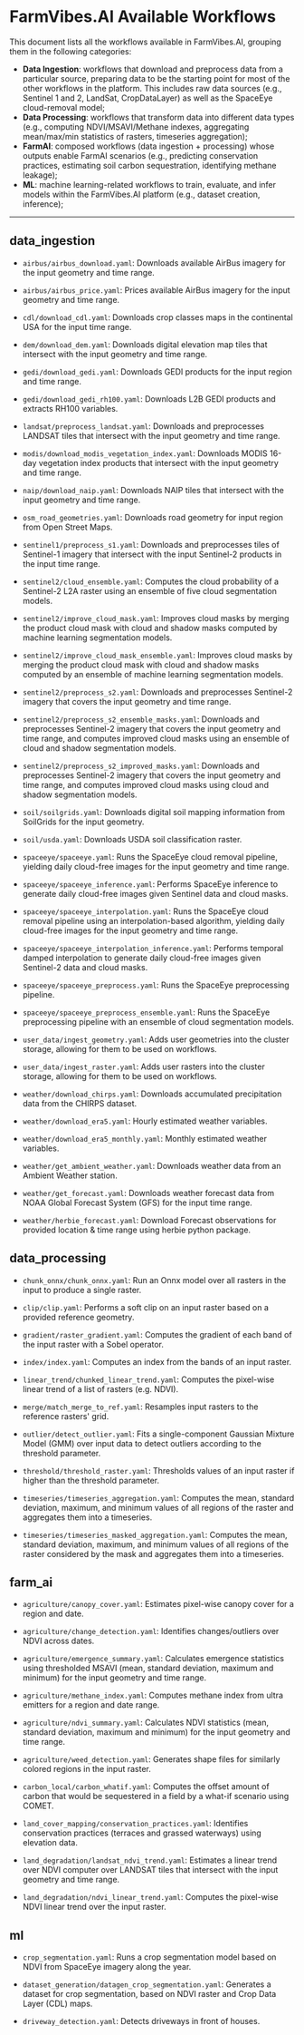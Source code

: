 # FarmVibes.AI Available Workflows

This document lists all the workflows available in FarmVibes.AI, grouping them in the following categories:

- **Data Ingestion**: workflows that download and preprocess data from a particular source, preparing data to be the starting point for most of the other workflows in the platform.
This includes raw data sources (e.g., Sentinel 1 and 2, LandSat, CropDataLayer) as well as the SpaceEye cloud-removal model;
- **Data Processing**: workflows that transform data into different data types (e.g., computing NDVI/MSAVI/Methane indexes, aggregating mean/max/min statistics of rasters, timeseries aggregation);
- **FarmAI**:  composed workflows (data ingestion + processing) whose outputs enable FarmAI scenarios (e.g., predicting conservation practices, estimating soil carbon sequestration, identifying methane leakage);
- **ML**: machine learning-related workflows to train, evaluate, and infer models within the FarmVibes.AI platform (e.g., dataset creation, inference);

---------

## data_ingestion

- `airbus/airbus_download.yaml`: Downloads available AirBus imagery for the input geometry and time range.

- `airbus/airbus_price.yaml`: Prices available AirBus imagery for the input geometry and time range.

- `cdl/download_cdl.yaml`: Downloads crop classes maps in the continental USA for the input time range.

- `dem/download_dem.yaml`: Downloads digital elevation map tiles that intersect with the input geometry and time range.

- `gedi/download_gedi.yaml`: Downloads GEDI products for the input region and time range.

- `gedi/download_gedi_rh100.yaml`: Downloads L2B GEDI products and extracts RH100 variables.

- `landsat/preprocess_landsat.yaml`: Downloads and preprocesses LANDSAT tiles that intersect with the input geometry and time range.

- `modis/download_modis_vegetation_index.yaml`: Downloads MODIS 16-day vegetation index products that intersect with the input geometry and time range.

- `naip/download_naip.yaml`: Downloads NAIP tiles that intersect with the input geometry and time range.

- `osm_road_geometries.yaml`: Downloads road geometry for input region from Open Street Maps.

- `sentinel1/preprocess_s1.yaml`: Downloads and preprocesses tiles of Sentinel-1 imagery that intersect with the input Sentinel-2 products in the input time range.

- `sentinel2/cloud_ensemble.yaml`: Computes the cloud probability of a Sentinel-2 L2A raster using an ensemble of five cloud segmentation models.

- `sentinel2/improve_cloud_mask.yaml`: Improves cloud masks by merging the product cloud mask with cloud and shadow masks computed by machine learning segmentation models.

- `sentinel2/improve_cloud_mask_ensemble.yaml`: Improves cloud masks by merging the product cloud mask with cloud and shadow masks computed by an ensemble of machine learning segmentation models.

- `sentinel2/preprocess_s2.yaml`: Downloads and preprocesses Sentinel-2 imagery that covers the input geometry and time range.

- `sentinel2/preprocess_s2_ensemble_masks.yaml`: Downloads and preprocesses Sentinel-2 imagery that covers the input geometry and time range, and computes improved cloud masks using an ensemble of cloud and shadow segmentation models.

- `sentinel2/preprocess_s2_improved_masks.yaml`: Downloads and preprocesses Sentinel-2 imagery that covers the input geometry and time range, and computes improved cloud masks using cloud and shadow segmentation models.

- `soil/soilgrids.yaml`: Downloads digital soil mapping information from SoilGrids for the input geometry.

- `soil/usda.yaml`: Downloads USDA soil classification raster.

- `spaceeye/spaceeye.yaml`: Runs the SpaceEye cloud removal pipeline, yielding daily cloud-free images for the input geometry and time range.

- `spaceeye/spaceeye_inference.yaml`: Performs SpaceEye inference to generate daily cloud-free images given Sentinel data and cloud masks.

- `spaceeye/spaceeye_interpolation.yaml`: Runs the SpaceEye cloud removal pipeline using an interpolation-based algorithm, yielding daily cloud-free images for the input geometry and time range.

- `spaceeye/spaceeye_interpolation_inference.yaml`: Performs temporal damped interpolation to generate daily cloud-free images given Sentinel-2 data and cloud masks.

- `spaceeye/spaceeye_preprocess.yaml`: Runs the SpaceEye preprocessing pipeline.

- `spaceeye/spaceeye_preprocess_ensemble.yaml`: Runs the SpaceEye preprocessing pipeline with an ensemble of cloud segmentation models.

- `user_data/ingest_geometry.yaml`: Adds user geometries into the cluster storage, allowing for them to be used on workflows.

- `user_data/ingest_raster.yaml`: Adds user rasters into the cluster storage, allowing for them to be used on workflows.

- `weather/download_chirps.yaml`: Downloads accumulated precipitation data from the CHIRPS dataset.

- `weather/download_era5.yaml`: Hourly estimated weather variables.

- `weather/download_era5_monthly.yaml`: Monthly estimated weather variables.

- `weather/get_ambient_weather.yaml`: Downloads weather data from an Ambient Weather station.

- `weather/get_forecast.yaml`: Downloads weather forecast data from NOAA Global Forecast System (GFS) for the input time range.

- `weather/herbie_forecast.yaml`: Download Forecast observations for provided location & time range using herbie python package.


## data_processing

- `chunk_onnx/chunk_onnx.yaml`: Run an Onnx model over all rasters in the input to produce a single raster.

- `clip/clip.yaml`: Performs a soft clip on an input raster based on a provided reference geometry.

- `gradient/raster_gradient.yaml`: Computes the gradient of each band of the input raster with a Sobel operator.

- `index/index.yaml`: Computes an index from the bands of an input raster.

- `linear_trend/chunked_linear_trend.yaml`: Computes the pixel-wise linear trend of a list of rasters (e.g. NDVI).

- `merge/match_merge_to_ref.yaml`: Resamples input rasters to the reference rasters' grid.

- `outlier/detect_outlier.yaml`: Fits a single-component Gaussian Mixture Model (GMM) over input data to detect outliers according to the threshold parameter.

- `threshold/threshold_raster.yaml`: Thresholds values of an input raster if higher than the threshold parameter.

- `timeseries/timeseries_aggregation.yaml`: Computes the mean, standard deviation, maximum, and minimum values of all regions of the raster and aggregates them into a timeseries.

- `timeseries/timeseries_masked_aggregation.yaml`: Computes the mean, standard deviation, maximum, and minimum values of all regions of the raster considered by the mask and aggregates them into a timeseries.


## farm_ai

- `agriculture/canopy_cover.yaml`: Estimates pixel-wise canopy cover for a region and date.

- `agriculture/change_detection.yaml`: Identifies changes/outliers over NDVI across dates.

- `agriculture/emergence_summary.yaml`: Calculates emergence statistics using thresholded MSAVI (mean, standard deviation, maximum and minimum) for the input geometry and time range.

- `agriculture/methane_index.yaml`: Computes methane index from ultra emitters for a region and date range.

- `agriculture/ndvi_summary.yaml`: Calculates NDVI statistics (mean, standard deviation, maximum and minimum) for the input geometry and time range.

- `agriculture/weed_detection.yaml`: Generates shape files for similarly colored regions in the input raster.

- `carbon_local/carbon_whatif.yaml`: Computes the offset amount of carbon that would be sequestered in a field by a what-if scenario using COMET.

- `land_cover_mapping/conservation_practices.yaml`: Identifies conservation practices (terraces and grassed waterways) using elevation data.

- `land_degradation/landsat_ndvi_trend.yaml`: Estimates a linear trend over NDVI computer over LANDSAT tiles that intersect with the input geometry and time range.

- `land_degradation/ndvi_linear_trend.yaml`: Computes the pixel-wise NDVI linear trend over the input raster.


## ml

- `crop_segmentation.yaml`: Runs a crop segmentation model based on NDVI from SpaceEye imagery along the year.

- `dataset_generation/datagen_crop_segmentation.yaml`: Generates a dataset for crop segmentation, based on NDVI raster and Crop Data Layer (CDL) maps.

- `driveway_detection.yaml`: Detects driveways in front of houses.


